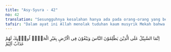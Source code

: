 ```yaml
---
title: "Asy-Syura - 42"
no: 42
translation: "Sesungguhnya kesalahan hanya ada pada orang-orang yang berbuat zalim kepada manusia dan melampaui batas di bumi tanpa (mengindahkan) kebenaran. Mereka itu mendapat siksa yang pedih."
tafsir: "Dalam ayat ini Allah menolak tuduhan kaum musyrik Mekah bahwa Muhammad saw itu mengada-adakan dusta terhadap Allah. Ini adalah perbuatan yang amat buruk. Seandainya Allah menghendaki, tentu Dia dapat mengunci mati hatimu karena perbuatan semacam itu, tidak dilakukan kecuali oleh orang musyrikin.\n\nTetapi sunah Allah telah berlaku dan akan terus berlaku bahwa Dia selalu menghancurkan dan menghapuskan yang batil serta menguatkan yang hak dan menanamkan hakikat yang hak itu di kalangan manusia sesuai dengan ketentuan yang telah ditetapkan-Nya. Itulah sebabnya agama yang dibawa oleh Muhammad saw hari demi hari makin bertambah kuat dan mantap, makin tersebar luas, serta semakin bertambah banyak penganutnya.\n\nAllah Maha Mengetahui semua yang tersimpan dalam hati, tidak ada yang tersembunyi bagi-Nya, maka segala sesuatu terjadi berdasarkan ilmu Allah yang amat luas, meliputi segala sesuatu. Oleh sebab itu tuduhan mereka terhadap Nabi Muhammad yang dianggap telah mengada-adakan kebohongan tentang Allah diketahui oleh-Nya dan telah dibuktikan ketidakbenarannya dalam ayat ini."
---
```


اِنَّمَا السَّبِيْلُ عَلَى الَّذِيْنَ يَظْلِمُوْنَ النَّاسَ وَيَبْغُوْنَ فِى الْاَرْضِ بِغَيْرِ الْحَقِّۗ اُولٰۤىِٕكَ لَهُمْ عَذَابٌ اَلِيْمٌ  

